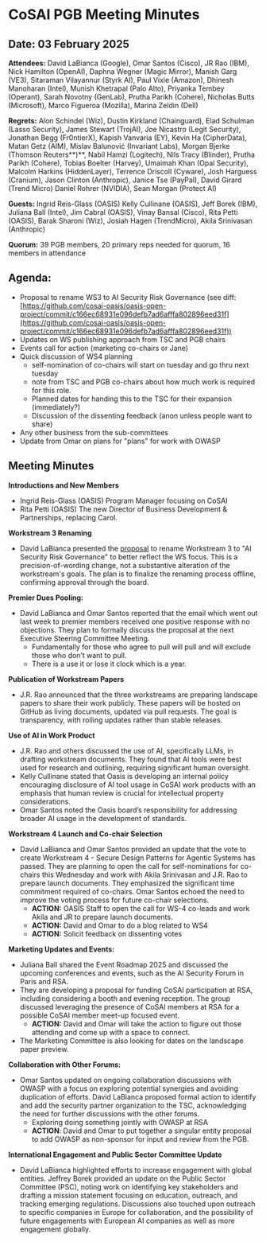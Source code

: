 # CoSAI PGB Meeting Minutes

## Date: 03 February 2025

**Attendees:** David LaBianca (Google), Omar Santos (Cisco), JR Rao (IBM), Nick Hamilton (OpenAI), Daphna Wegner (Magic Mirror), Manish Garg (VE3), Sitaraman Vilayannur (Styrk AI), Paul Vixie (Amazon), Dhinesh Manoharan (Intel), Munish Khetrapal (Palo Alto), Priyanka Tembey (Operant), Sarah Novotny (GenLab), Prutha Parikh (Cohere), Nicholas Butts (Microsoft), Marco Figueroa (Mozilla), Marina Zeldin (Dell)

**Regrets:** Alon Schindel (Wiz), Dustin Kirkland (Chainguard),  Elad Schulman (Lasso Security), James Stewart (TrojAI), Joe Nicastro (Legit Security), Jonathan Begg (Fr0ntierX), Kapish Vanvaria (EY), Kevin Ha (CipherData), Matan Getz (AIM), Mislav Balunović (Invariant Labs), Morgan Bjerke (Thomson Reuters**)**,  Nabil Hamzi (Logitech), Nils Tracy (Blinder), Prutha Parikh (Cohere), Tobias Boelter (Harvey), Umaimah Khan (Opal Security), Malcolm Harkins (HiddenLayer), Terrence Driscoll (Cyware), Josh Harguess (Cranium), Jason Clinton (Anthropic), Janice Tse (PayPal), David Girard (Trend Micro) Daniel Rohrer (NVIDIA), Sean Morgan (Protect AI)

**Guests:** Ingrid Reis-Glass (OASIS) Kelly Cullinane (OASIS), Jeff Borek (IBM), Juliana Ball (Intel), Jim Cabral (OASIS), Vinay Bansal (Cisco), Rita Petti (OASIS), Barak Sharoni (Wiz), Josiah Hagen (TrendMicro), Akila Srinivasan (Anthropic)

**Quorum:** 39 PGB members, 20 primary reps needed for quorum, 16 members in attendance 

## Agenda:

* Proposal to rename WS3 to AI Security Risk Governance (see diff: [https://github.com/cosai-oasis/oasis-open-project/commit/c166ec68931e096defb7ad6afffa802896eed31f](https://github.com/cosai-oasis/oasis-open-project/commit/c166ec68931e096defb7ad6afffa802896eed31f))   
* Updates on WS publishing approach from TSC and PGB chairs  
* Events call for action (marketing co-chairs or Jane)  
* Quick discussion of WS4 planning   
  * self-nomination of co-chairs will start on tuesday and go thru next tuesday  
  * note from TSC and PGB co-chairs about how much work is required for this role.  
  * Planned dates for handing this to the TSC for their expansion (immediately?)  
  * Discussion of the dissenting feedback (anon unless people want to share)  
* Any other business from the sub-committees  
* Update from Omar on plans for "plans" for work with OWASP 


## Meeting Minutes

**Introductions and New Members**

* Ingrid Reis-Glass (OASIS) Program Manager focusing on CoSAI   
* Rita Petti (OASIS) The new Director of Business Development & Partnerships, replacing Carol.

**Workstream 3 Renaming**

* David LaBianca presented the [proposal](https://github.com/cosai-oasis/oasis-open-project/commit/c166ec68931e096defb7ad6afffa802896eed31f) to rename Workstream 3 to "AI Security Risk Governance" to better reflect the WS focus.  This is a precision-of-wording change, not a substantive alteration of the workstream's goals. The plan is to finalize the renaming process offline, confirming approval through the board.

**Premier Dues Pooling:** 

* David LaBianca and Omar Santos reported that the email which went out last week to premier members received one positive response with no objections. They plan to formally discuss the proposal at the next Executive Steering Committee Meeting.  
  *   Fundamentally for those who agree to pull will pull and will exclude those who don’t want to pull.   
  *  There is a use it or lose it clock which is a year.

**Publication of Workstream Papers**

* J.R. Rao announced that the three workstreams are preparing landscape papers to share their work publicly. These papers will be hosted on GitHub as living documents, updated via pull requests. The goal is transparency, with rolling updates rather than stable releases.

**Use of AI in Work Product**

* J.R. Rao and others discussed the use of AI, specifically LLMs, in drafting workstream documents. They found that AI tools were best used for research and outlining, requiring significant human oversight.    
* Kelly Cullinane stated that Oasis is developing an internal policy encouraging disclosure of AI tool usage in CoSAI work products with an emphasis that human review is crucial for intellectual property considerations.   
* Omar Santos noted the Oasis board’s responsibility for addressing broader AI usage in the development of standards.

**Workstream 4 Launch and Co-chair Selection**

* David LaBianca and Omar Santos provided an update that the vote to create Workstream 4 \- Secure Design Patterns for Agentic Systems has passed. They are planning to open the call for self-nominations for co-chairs this Wednesday and work with Akila Srinivasan and J.R. Rao to prepare launch documents. They emphasized the significant time commitment required of co-chairs. Omar Santos echoed the need to improve the voting process for future co-chair selections.  
  * **ACTION:**  OASIS Staff  to open the call for WS-4 co-leads and work Akila and JR to prepare launch documents.  
  * **ACTION:**  David and Omar to do a blog related to WS4  
  * **ACTION:**  Solicit feedback on dissenting votes

**Marketing Updates and Events:** 

* Juliana Ball shared the Event Roadmap 2025 and discussed the upcoming conferences and events, such as the AI Security Forum in Paris and RSA.    
* They are developing a proposal for funding CoSAI participation at RSA, including considering a booth and evening reception. The group discussed leveraging the presence of CoSAI members at RSA for a possible CoSAI member meet-up focused event.  
  * **ACTION:**  David and Omar will take the action to figure out those attending and come up with a space to connect.  
*   The Marketing Committee is also looking for dates on the landscape paper preview.

**Collaboration with Other Forums:** 

* Omar Santos updated on ongoing collaboration discussions with OWASP with a focus on exploring potential synergies and avoiding duplication of efforts. David LaBianca proposed formal action to identify and add the security partner organization to the TSC, acknowledging the need for further discussions with the other forums.  
  *  Exploring doing something jointly with OWASP at RSA  
  *  **ACTION**: David and Omar to put together a singular entity proposal to add OWASP as non-sponsor for input and review from the PGB.  

**International Engagement and Public Sector Committee Update**

* David LaBianca highlighted efforts to increase engagement with global entities. Jeffrey Borek provided an update on the Public Sector Committee (PSC), noting work on identifying key stakeholders and drafting a mission statement focusing on education, outreach, and tracking emerging regulations.  Discussions also touched upon outreach to specific companies in Europe for collaboration, and the possibility of future engagements with European AI companies as well as more engagement globally.

  
